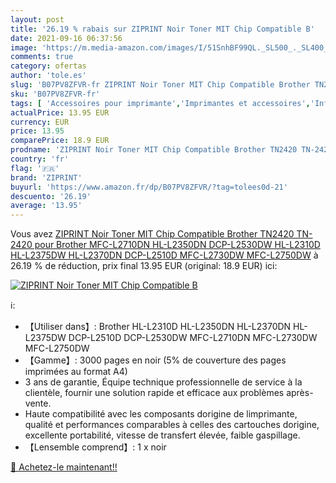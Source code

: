 ```yaml
---
layout: post
title: '26.19 % rabais sur ZIPRINT Noir Toner MIT Chip Compatible B'
date: 2021-09-16 06:37:56
image: 'https://m.media-amazon.com/images/I/51SnhBF99QL._SL500_._SL400_.jpg'
comments: true
category: ofertas
author: 'tole.es'
slug: 'B07PV8ZFVR-fr ZIPRINT Noir Toner MIT Chip Compatible Brother TN2420...'
sku: 'B07PV8ZFVR-fr'
tags: [ 'Accessoires pour imprimante','Imprimantes et accessoires','Informatique','Toners','ziprint', ]
actualPrice: 13.95 EUR
currency: EUR
price: 13.95
comparePrice: 18.9 EUR
prodname: 'ZIPRINT Noir Toner MIT Chip Compatible Brother TN2420 TN-2420 pour Brother MFC-L2710DN HL-L2350DN DCP-L2530DW HL-L2310D HL-L2375DW HL-L2370DN DCP-L2510D MFC-L2730DW MFC-L2750DW'
country: 'fr'
flag: '🇫🇷'
brand: 'ZIPRINT'
buyurl: 'https://www.amazon.fr/dp/B07PV8ZFVR/?tag=tolees0d-21'
descuento: '26.19'
average: '13.95'
---
```


Vous avez [ZIPRINT Noir Toner MIT Chip Compatible Brother TN2420 TN-2420 pour Brother MFC-L2710DN HL-L2350DN DCP-L2530DW HL-L2310D HL-L2375DW HL-L2370DN DCP-L2510D MFC-L2730DW MFC-L2750DW](https://www.amazon.fr/dp/B07PV8ZFVR/?tag=tolees0d-21)  à  26.19 % de réduction, prix final  13.95 EUR (original: 18.9 EUR) ici:

[![ZIPRINT Noir Toner MIT Chip Compatible B](https://m.media-amazon.com/images/I/51SnhBF99QL._SL500_._SL400_.jpg)](https://www.amazon.fr/dp/B07PV8ZFVR/?tag=tolees0d-21)

ℹ️:

- 【Utiliser dans】: Brother HL-L2310D HL-L2350DN HL-L2370DN HL-L2375DW DCP-L2510D DCP-L2530DW MFC-L2710DN MFC-L2730DW MFC-L2750DW
- 【Gamme】: 3000 pages en noir (5% de couverture des pages imprimées au format A4)
- 3 ans de garantie, Équipe technique professionnelle de service à la clientèle, fournir une solution rapide et efficace aux problèmes après-vente.
- Haute compatibilité avec les composants dorigine de limprimante, qualité et performances comparables à celles des cartouches dorigine, excellente portabilité, vitesse de transfert élevée, faible gaspillage.
- 【Lensemble comprend】: 1 x noir

[🛒 Achetez-le maintenant!!](https://www.amazon.fr/dp/B07PV8ZFVR/?tag=tolees0d-21)
